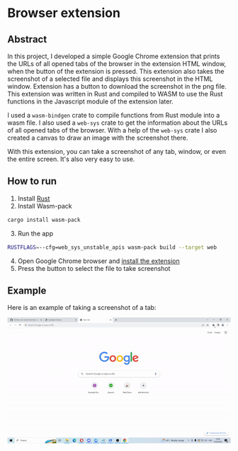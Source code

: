 # Browser extension

## Abstract
In this project, I developed a simple Google Chrome extension that prints the URLs of all opened tabs of the browser in the extension HTML window, when the button of the extension is pressed. This extension also takes the screenshot of a selected file and displays this screenshot in the HTML window. Extension has a button to download the screenshot in the png file.
This extension was written in Rust and compiled to WASM to use the Rust functions in the Javascript module of the extension later. 

I used a `wasm-bindgen` crate to compile functions from Rust module into a wasm file. 
I also used a `web-sys` crate to get the information about the URLs of all opened tabs of the browser. With a help of the `web-sys` crate I also created a canvas to draw an image with the screenshot there.

With this extension, you can take a screenshot of any tab, window, or even the entire screen. It's also very easy to use.

## How to run

1. Install [Rust](https://rustup.rs/)
2. Install Wasm-pack
```bash
cargo install wasm-pack
```
3. Run the app
```bash
RUSTFLAGS=--cfg=web_sys_unstable_apis wasm-pack build --target web
```
4. Open Google Chrome browser and [install the extension](https://support.google.com/chrome_webstore/answer/2664769?hl=en)
5. Press the button to select the file to take screenshot

## Example

Here is an example of taking a screenshot of a tab:

![res](Images/screenshot_gif.gif)
